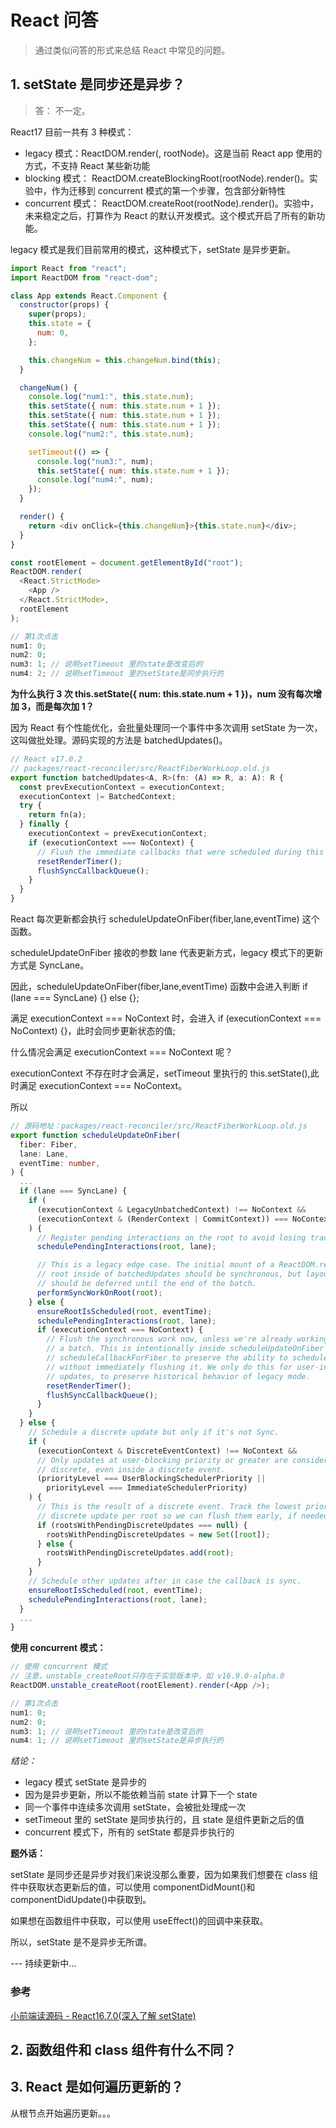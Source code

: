 # React 问答

> 通过类似问答的形式来总结 React 中常见的问题。

## 1. setState 是同步还是异步？

> 答： 不一定。

React17 目前一共有 3 种模式：

- legacy 模式：ReactDOM.render(<App />, rootNode)。这是当前 React app 使用的方式，不支持 React 某些新功能
- blocking 模式： ReactDOM.createBlockingRoot(rootNode).render(<App />)。实验中，作为迁移到 concurrent 模式的第一个步骤，包含部分新特性
- concurrent 模式： ReactDOM.createRoot(rootNode).render(<App />)。实验中，未来稳定之后，打算作为 React 的默认开发模式。这个模式开启了所有的新功能。

legacy 模式是我们目前常用的模式，这种模式下，setState 是异步更新。

```js
import React from "react";
import ReactDOM from "react-dom";

class App extends React.Component {
  constructor(props) {
    super(props);
    this.state = {
      num: 0,
    };

    this.changeNum = this.changeNum.bind(this);
  }

  changeNum() {
    console.log("num1:", this.state.num);
    this.setState({ num: this.state.num + 1 });
    this.setState({ num: this.state.num + 1 });
    this.setState({ num: this.state.num + 1 });
    console.log("num2:", this.state.num);

    setTimeout(() => {
      console.log("num3:", num);
      this.setState({ num: this.state.num + 1 });
      console.log("num4:", num);
    });
  }

  render() {
    return <div onClick={this.changeNum}>{this.state.num}</div>;
  }
}

const rootElement = document.getElementById("root");
ReactDOM.render(
  <React.StrictMode>
    <App />
  </React.StrictMode>,
  rootElement
);

// 第1次点击
num1: 0;
num2: 0;
num3: 1; // 说明setTimeout 里的state是改变后的
num4: 2; // 说明setTimeout 里的setState是同步执行的
```

**为什么执行 3 次 this.setState({ num: this.state.num + 1 })，num 没有每次增加 3，而是每次加 1？**

因为 React 有个性能优化，会批量处理同一个事件中多次调用 setState 为一次，这叫做批处理。源码实现的方法是 batchedUpdates()。

```js
// React v17.0.2
// packages/react-reconciler/src/ReactFiberWorkLoop.old.js
export function batchedUpdates<A, R>(fn: (A) => R, a: A): R {
  const prevExecutionContext = executionContext;
  executionContext |= BatchedContext;
  try {
    return fn(a);
  } finally {
    executionContext = prevExecutionContext;
    if (executionContext === NoContext) {
      // Flush the immediate callbacks that were scheduled during this batch
      resetRenderTimer();
      flushSyncCallbackQueue();
    }
  }
}
```

React 每次更新都会执行 scheduleUpdateOnFiber(fiber,lane,eventTime) 这个函数。

scheduleUpdateOnFiber 接收的参数 lane 代表更新方式，legacy 模式下的更新方式是 SyncLane。

因此，scheduleUpdateOnFiber(fiber,lane,eventTime) 函数中会进入判断 if (lane === SyncLane) {} else {};

满足 executionContext === NoContext 时，会进入 if (executionContext === NoContext) {}，此时会同步更新状态的值;

什么情况会满足 executionContext === NoContext 呢？

executionContext 不存在时才会满足，setTimeout 里执行的 this.setState(),此时满足 executionContext === NoContext。

所以

```ts
// 源码地址：packages/react-reconciler/src/ReactFiberWorkLoop.old.js
export function scheduleUpdateOnFiber(
  fiber: Fiber,
  lane: Lane,
  eventTime: number,
) {
  ...
  if (lane === SyncLane) {
    if (
      (executionContext & LegacyUnbatchedContext) !== NoContext &&
      (executionContext & (RenderContext | CommitContext)) === NoContext
    ) {
      // Register pending interactions on the root to avoid losing traced interaction data.
      schedulePendingInteractions(root, lane);

      // This is a legacy edge case. The initial mount of a ReactDOM.render-ed
      // root inside of batchedUpdates should be synchronous, but layout updates
      // should be deferred until the end of the batch.
      performSyncWorkOnRoot(root);
    } else {
      ensureRootIsScheduled(root, eventTime);
      schedulePendingInteractions(root, lane);
      if (executionContext === NoContext) {
        // Flush the synchronous work now, unless we're already working or inside
        // a batch. This is intentionally inside scheduleUpdateOnFiber instead of
        // scheduleCallbackForFiber to preserve the ability to schedule a callback
        // without immediately flushing it. We only do this for user-initiated
        // updates, to preserve historical behavior of legacy mode.
        resetRenderTimer();
        flushSyncCallbackQueue();
      }
    }
  } else {
    // Schedule a discrete update but only if it's not Sync.
    if (
      (executionContext & DiscreteEventContext) !== NoContext &&
      // Only updates at user-blocking priority or greater are considered
      // discrete, even inside a discrete event.
      (priorityLevel === UserBlockingSchedulerPriority ||
        priorityLevel === ImmediateSchedulerPriority)
    ) {
      // This is the result of a discrete event. Track the lowest priority
      // discrete update per root so we can flush them early, if needed.
      if (rootsWithPendingDiscreteUpdates === null) {
        rootsWithPendingDiscreteUpdates = new Set([root]);
      } else {
        rootsWithPendingDiscreteUpdates.add(root);
      }
    }
    // Schedule other updates after in case the callback is sync.
    ensureRootIsScheduled(root, eventTime);
    schedulePendingInteractions(root, lane);
  }
  ...
}
```

**使用 concurrent 模式：**

```js
// 使用 concurrent 模式
// 注意，unstable_createRoot只存在于实验版本中，如 v16.9.0-alpha.0
ReactDOM.unstable_createRoot(rootElement).render(<App />);

// 第1次点击
num1: 0;
num2: 0;
num3: 1; // 说明setTimeout 里的state是改变后的
num4: 1; // 说明setTimeout 里的setState是异步执行的
```

_结论：_

- legacy 模式 setState 是异步的
- 因为是异步更新，所以不能依赖当前 state 计算下一个 state
- 同一个事件中连续多次调用 setState，会被批处理成一次
- setTimeout 里的 setState 是同步执行的，且 state 是组件更新之后的值
- concurrent 模式下，所有的 setState 都是异步执行的

**题外话：**

setState 是同步还是异步对我们来说没那么重要，因为如果我们想要在 class 组件中获取状态更新后的值，可以使用 componentDidMount()和 componentDidUpdate()中获取到。

如果想在函数组件中获取，可以使用 useEffect()的回调中来获取。

所以，setState 是不是异步无所谓。

--- 持续更新中...

### 参考

[小前端读源码 - React16.7.0(深入了解 setState)](https://zhuanlan.zhihu.com/p/56507101)

## 2. 函数组件和 class 组件有什么不同？

## 3. React 是如何遍历更新的？

从根节点开始遍历更新。。。
